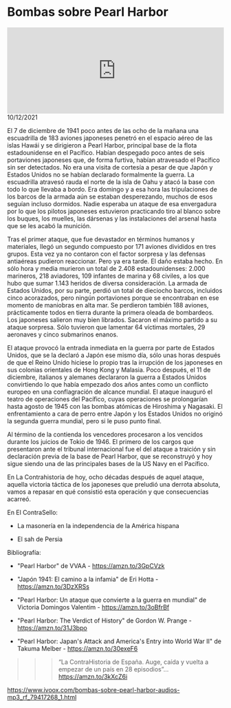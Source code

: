 # Bombas sobre Pearl Harbor 
<iframe id='audio_88903085' frameborder='0' allowfullscreen='' scrolling='no' height='200' style='width:100%;' src='https://www.ivoox.com/player_ej_79417268_6_1.html' loading='lazy'></iframe>10/12/2021

El 7 de diciembre de 1941 poco antes de las ocho de la mañana una escuadrilla de 183 aviones japoneses penetró en el espacio aéreo de las islas Hawái y se dirigieron a Pearl Harbor, principal base de la flota estadounidense en el Pacífico. Habían despegado poco antes de seis portaviones japoneses que, de forma furtiva, habían atravesado el Pacífico sin ser detectados. No era una visita de cortesía a pesar de que Japón y Estados Unidos no se habían declarado formalmente la guerra. La escuadrilla atravesó rauda el norte de la isla de Oahu y atacó la base con todo lo que llevaba a bordo. Era domingo y a esa hora las tripulaciones de los barcos de la armada aún se estaban desperezando, muchos de esos seguían incluso dormidos. Nadie esperaba un ataque de esa envergadura por lo que los pilotos japoneses estuvieron practicando tiro al blanco sobre los buques, los muelles, las dársenas y las instalaciones del arsenal hasta que se les acabó la munición.  

 Tras el primer ataque, que fue devastador en términos humanos y materiales, llegó un segundo compuesto por 171 aviones divididos en tres grupos. Esta vez ya no contaron con el factor sorpresa y las defensas antiaéreas pudieron reaccionar. Pero ya era tarde. El daño estaba hecho. En sólo hora y media murieron un total de 2.408 estadounidenses: 2.000 marineros, 218 aviadores, 109 infantes de marina y 68 civiles, a los que hubo que sumar 1.143 heridos de diversa consideración. La armada de Estados Unidos, por su parte, perdió un total de dieciocho barcos, incluidos cinco acorazados, pero ningún portaviones porque se encontraban en ese momento de maniobras en alta mar. Se perdieron también 188 aviones, prácticamente todos en tierra durante la primera oleada de bombardeos. Los japoneses salieron muy bien librados. Sacaron el máximo partido a su ataque sorpresa. Sólo tuvieron que lamentar 64 víctimas mortales, 29 aeronaves y cinco submarinos enanos.  

 El ataque provocó la entrada inmediata en la guerra por parte de Estados Unidos, que se la declaró a Japón ese mismo día, sólo unas horas después de que el Reino Unido hiciese lo propio tras la irrupción de los japoneses en sus colonias orientales de Hong Kong y Malasia. Poco después, el 11 de diciembre, italianos y alemanes declararon la guerra a Estados Unidos convirtiendo lo que había empezado dos años antes como un conflicto europeo en una conflagración de alcance mundial. El ataque inauguró el teatro de operaciones del Pacífico, cuyas operaciones se prolongarían hasta agosto de 1945 con las bombas atómicas de Hiroshima y Nagasaki. El enfrentamiento a cara de perro entre Japón y los Estados Unidos no originó la segunda guerra mundial, pero si le puso punto final. 

 Al término de la contienda los vencedores procesaron a los vencidos durante los juicios de Tokio de 1946. El primero de los cargos que presentaron ante el tribunal internacional fue el del ataque a traición y sin declaración previa de la base de Pearl Harbor, que se reconstruyó y hoy sigue siendo una de las principales bases de la US Navy en el Pacífico.  

 En La Contrahistoria de hoy, ocho décadas después de aquel ataque, aquella victoria táctica de los japoneses que preludió una derrota absoluta, vamos a repasar en qué consistió esta operación y que consecuencias acarreó.  

 En El ContraSello:

 - La masonería en la independencia de la América hispana

 - El sah de Persia 

 Bibliografía:

 - "Pearl Harbor" de VVAA - https://amzn.to/3GpCVzk

 - "Japón 1941: El camino a la infamia" de Eri Hotta - https://amzn.to/3DzXRSs

 - "Pearl Harbor: Un ataque que convierte a la guerra en mundial" de  Victoria Domingos Valentim - https://amzn.to/3oBfrBf

 - "Pearl Harbor: The Verdict of History" de Gordon W. Prange - https://amzn.to/31J3bpo

 - "Pearl Harbor: Japan's Attack and America's Entry into World War II" de Takuma Melber - https://amzn.to/30exeF6 

 >>> “La ContraHistoria de España. Auge, caída y vuelta a empezar de un país en 28 episodios”… https://amzn.to/3kXcZ6i 

 

https://www.ivoox.com/bombas-sobre-pearl-harbor-audios-mp3_rf_79417268_1.html
